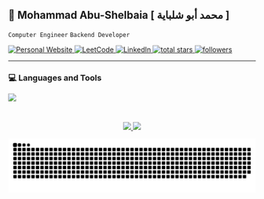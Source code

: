 ## 👋 Mohammad Abu-Shelbaia [ محمد أبو شلباية ]

`Computer Engineer` `Backend Developer`

<p align="left">
  <a href="https://mabushelbaia.me" target="_blank">
    <img alt="Personal Website" title="Personal Website" src="https://custom-icon-badges.demolab.com/badge/-Website-blue?style=for-the-badge&logoColor=white&logo=repo&cache_seconds=71122"/>
    </a>
  <a href="https://leetcode.com/mabushelbaia/" target="_blank"> <img alt="LeetCode" title="LeetCode" src="https://custom-icon-badges.demolab.com/badge/-LeetCode-orange?style=for-the-badge&logo=leetcode&logoColor=white&cache_seconds=86400"/> </a>
  <a href="https://www.linkedin.com/in/mabushelbaia/" target="_blank">
    <img alt="LinkedIn" title="LinkedIn" src="https://custom-icon-badges.demolab.com/badge/-LinkedIn-blue?style=for-the-badge&logo=linkedin&logoColor=white&cache_seconds=86400"/>
  </a>
  <a href="https://github.com/mabushelbaia?tab=repositories&sort=stargazers" target="_blank">
        <img alt="total stars" title="Total stars on GitHub" src="https://custom-icon-badges.demolab.com/github/stars/mabushelbaia?color=236ad3&style=for-the-badge&labelColor=1155ba&logo=star&cache_seconds=71122"/>
  </a>
  <a href="https://github.com/mabushelbaia?tab=followers" target="_blank">
    <img alt="followers" title="Follow me on Github" src="https://custom-icon-badges.demolab.com/github/followers/mabushelbaia?color=55960c&labelColor=488207&style=for-the-badge&logo=person-add&label=Follow&logoColor=white"/></a>

</p>

---

### 💻 Languages and Tools

<p align="left">

  <a href="https://skillicons.dev">
    <img src="https://skillicons.dev/icons?i=git,python,django,tailwind,html,css,js,vscode,linux,c,java,latex,vscode,flask,bash">
</p>

#

<p align="center">
    <picture>
          <source srcset="https://github-readme-stats.vercel.app/api?username=mabushelbaia&show_icons=true&include_all_commits=false&theme=vue&bg_color=00000000&icon_color=58a6ef&hide_border=true&rank_icon=github" media="(prefers-color-scheme: light), (prefers-color-scheme: no-preference)" />
        <source srcset="https://github-readme-stats.vercel.app/api?username=mabushelbaia&show_icons=true&include_all_commits=false&theme=vue&bg_color=00000000&icon_color=58a6ef&hide_border=true&rank_icon=github" media="(prefers-color-scheme: dark)" />
        <img height="180em" src="https://github-readme-stats.vercel.app/api?username=mabushelbaia&show_icons=true" />
    </picture>
    <picture>
        <source srcset="https://github-readme-stats.vercel.app/api/top-langs/?username=mabushelbaia&layout=compact&&langs_count=10&theme=vue&bg_color=00000000&hide_border=true&cache_seconds=721222" media="(prefers-color-scheme: dark)" />
        <source srcset="https://github-readme-stats.vercel.app/api/top-langs/?username=mabushelbaia&layout=compact&langs_count=10&theme=vue&bg_color=00000000&hide_border=true&cache_seconds=721122" media="(prefers-color-scheme: light), (prefers-color-scheme: no-preference)" />
        <img height="180em" src="https://github-readme-stats.vercel.app/api/top-langs/?username=mabushelbaia&layout=compact&langs_count=10" />
    </picture>
</p>

<picture align=center>
  <source media="(prefers-color-scheme: dark)" srcset="https://raw.githubusercontent.com/mabushelbaia/mabushelbaia/output/github-contribution-grid-snake-dark.svg">
  <source media="(prefers-color-scheme: light)" srcset="https://raw.githubusercontent.com/mabushelbaia/mabushelbaia/output/github-contribution-grid-snake.svg">
  <img alt="github contribution grid snake animation" src="https://raw.githubusercontent.com/mabushelbaia/mabushelbaia/output/github-contribution-grid-snake.svg">
</picture>
